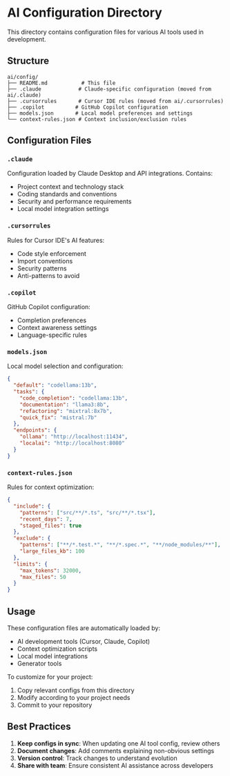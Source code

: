 # AI Configuration Directory

This directory contains configuration files for various AI tools used in development.

## Structure

```
ai/config/
├── README.md           # This file
├── .claude            # Claude-specific configuration (moved from ai/.claude)
├── .cursorrules       # Cursor IDE rules (moved from ai/.cursorrules)
├── .copilot          # GitHub Copilot configuration
├── models.json       # Local model preferences and settings
└── context-rules.json # Context inclusion/exclusion rules
```

## Configuration Files

### `.claude`

Configuration loaded by Claude Desktop and API integrations. Contains:

- Project context and technology stack
- Coding standards and conventions
- Security and performance requirements
- Local model integration settings

### `.cursorrules`

Rules for Cursor IDE's AI features:

- Code style enforcement
- Import conventions
- Security patterns
- Anti-patterns to avoid

### `.copilot`

GitHub Copilot configuration:

- Completion preferences
- Context awareness settings
- Language-specific rules

### `models.json`

Local model selection and configuration:

```json
{
  "default": "codellama:13b",
  "tasks": {
    "code_completion": "codellama:13b",
    "documentation": "llama3:8b",
    "refactoring": "mixtral:8x7b",
    "quick_fix": "mistral:7b"
  },
  "endpoints": {
    "ollama": "http://localhost:11434",
    "localai": "http://localhost:8080"
  }
}
```

### `context-rules.json`

Rules for context optimization:

```json
{
  "include": {
    "patterns": ["src/**/*.ts", "src/**/*.tsx"],
    "recent_days": 7,
    "staged_files": true
  },
  "exclude": {
    "patterns": ["**/*.test.*", "**/*.spec.*", "**/node_modules/**"],
    "large_files_kb": 100
  },
  "limits": {
    "max_tokens": 32000,
    "max_files": 50
  }
}
```

## Usage

These configuration files are automatically loaded by:

- AI development tools (Cursor, Claude, Copilot)
- Context optimization scripts
- Local model integrations
- Generator tools

To customize for your project:

1. Copy relevant configs from this directory
2. Modify according to your project needs
3. Commit to your repository

## Best Practices

1. **Keep configs in sync**: When updating one AI tool config, review others
2. **Document changes**: Add comments explaining non-obvious settings
3. **Version control**: Track changes to understand evolution
4. **Share with team**: Ensure consistent AI assistance across developers
